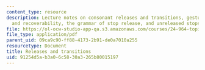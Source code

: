 ```yaml
---
content_type: resource
description: Lecture notes on consonant releases and transitions, gestural overlap
  and recoverability, the grammar of stop release, and unreleased stops.
file: https://ol-ocw-studio-app-qa.s3.amazonaws.com/courses/24-964-topics-in-phonology-phonetic-realization-fall-2006/91254d5ab3a06c5830a3265b80015197_MIT24_964F06_lec08_gafos.pdf
file_type: application/pdf
parent_uid: 09ca9c90-ff88-4173-2b91-de0a7010a255
resourcetype: Document
title: Releases and transitions
uid: 91254d5a-b3a0-6c58-30a3-265b80015197
---
```

